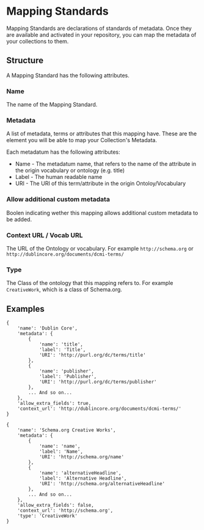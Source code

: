 # Mapping Standards

Mapping Standards are declarations of standards of metadata. Once they are available and activated in your repository, you can map the metadata of your collections to them.

## Structure

A Mapping Standard has the following attributes.

### Name

The name of the Mapping Standard.

### Metadata

A list of metadata, terms or attributes that this mapping have. These are the element you will be able to map your Collection's Metadata.

Each metadatum has the following attributes:

* Name - The metadatum name, that refers to the name of the attribute in the origin vocabulary or ontology (e.g. title)
* Label - The human readable name
* URI - The URI of this term/attribute in the origin Ontoloy/Vocabulary


### Allow additional custom metadata

Boolen indicating wether this mapping allows additional custom metadata to be added.

### Context URL / Vocab URL

The URL of the Ontology or vocabulary. For example `http://schema.org` or  `http://dublincore.org/documents/dcmi-terms/`

### Type

The Class of the ontology that this mapping refers to. For example `CreativeWork`, which is a class of Schema.org.

## Examples

```
{
	'name': 'Dublin Core',
	'metadata': {
		{
			'name': 'title',
			'label': 'Title',
			'URI': 'http://purl.org/dc/terms/title'
		},
		{
			'name': 'publisher',
			'label': 'Publisher',
			'URI': 'http://purl.org/dc/terms/publisher'
		},
		... And so on...
	},
	'allow_extra_fields': true,
	'context_url': 'http://dublincore.org/documents/dcmi-terms/'
}
```

```
{
	'name': 'Schema.org Creative Works',
	'metadata': {
		{
			'name': 'name',
			'label': 'Name',
			'URI': 'http://schema.org/name'
		},
		{
			'name': 'alternativeHeadline',
			'label': 'Alternative Headline',
			'URI': 'http://schema.org/alternativeHeadline'
		},
		... And so on...
	},
	'allow_extra_fields': false,
	'context_url': 'http://schema.org',
	'type': 'CreativeWork'
}
```
